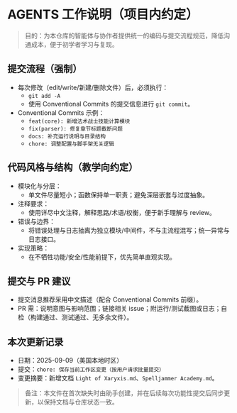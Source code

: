 # AGENTS 工作说明（项目内约定）

> 目的：为本仓库的智能体与协作者提供统一的编码与提交流程规范，降低沟通成本，便于初学者学习与复现。

## 提交流程（强制）

- 每次修改（edit/write/新建/删除文件）后，必须执行：
  - `git add -A`
  - 使用 Conventional Commits 的提交信息进行 `git commit`。
- Conventional Commits 示例：
  - `feat(core): 新增法术战士技能计算模块`
  - `fix(parser): 修复章节标题截断问题`
  - `docs: 补充运行说明与目录结构`
  - `chore: 调整配置与脚手架无关逻辑`

## 代码风格与结构（教学向约定）

- 模块化与分层：
  - 单文件尽量短小；函数保持单一职责；避免深层嵌套与过度抽象。
- 注释要求：
  - 使用详尽中文注释，解释思路/术语/权衡，便于新手理解与 review。
- 错误与边界：
  - 将错误处理与日志抽离为独立模块/中间件，不与主流程混写；统一异常与日志接口。
- 实现策略：
  - 在不牺牲功能/安全/性能前提下，优先简单直观实现。

## 提交与 PR 建议

- 提交消息推荐采用中文描述（配合 Conventional Commits 前缀）。
- PR 需：说明意图与影响范围；链接相关 issue；附运行/测试截图或日志；自检（构建通过、测试通过、无多余文件）。

## 本次更新记录

- 日期：2025-09-09（美国本地时区）
- 提交：`chore: 保存当前工作区变更（按用户请求批量提交）`
- 变更摘要：新增文档 `Light of Xaryxis.md`、`Spelljammer Academy.md`。

> 备注：本文件在首次缺失时由助手创建，并在后续每次功能性提交后同步更新，以保持文档与仓库状态一致。

